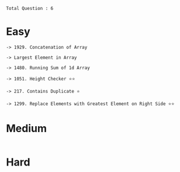 `Total Question : 6` 

# Easy
```
-> 1929. Concatenation of Array

-> Largest Element in Array

-> 1480. Running Sum of 1d Array

-> 1051. Height Checker ⭐️⭐️

-> 217. Contains Duplicate ⭐️

-> 1299. Replace Elements with Greatest Element on Right Side ⭐️⭐️
```

# Medium
```
```

# Hard
```
```
